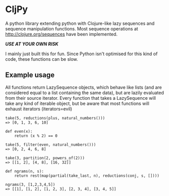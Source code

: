 # CljPy

A python library extending python with Clojure-like lazy sequences and sequence manipulation functions. Most sequence operations at http://clojure.org/sequences have been implemented.

***USE AT YOUR OWN RISK***

I mainly just built this for fun. Since Python isn't optimised for this kind of code, these functions can be slow.

## Example usage

All functions return LazySequence objects, which behave like lists (and are considered equal to a list containing the same data), but are lazily evaluated from their source iterator.
Every function that takes a LazySequence will take any kind of iterable object, but be aware that most functions will exhaust iterators (iterators=evil)

```
take(5, reductions(plus, natural_numbers()))
=> [0, 1, 3, 6, 10]

def even(x):
	return (x % 2) == 0

take(5, filter(even, natural_numbers()))
=> [0, 2, 4, 6, 8]

take(3, partition(2, powers_of(2)))
=> [[1, 2], [4, 8], [16, 32]]

def ngrams(n, s):
	return rest(map(partial(take_last, n), reductions(conj, s, [])))

ngrams(3, [1,2,3,4,5])
=> [[1], [1, 2], [1, 2, 3], [2, 3, 4], [3, 4, 5]]
```
